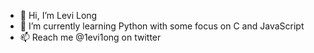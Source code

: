 - 👋 Hi, I’m Levi Long
- 🌱 I’m currently learning Python with some focus on C and JavaScript
- 📫 Reach me @1evi1ong on twitter


